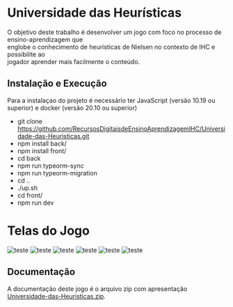 # Universidade das Heurísticas  

O objetivo deste trabalho é desenvolver um jogo com foco no processo de ensino-aprendizagem que  
englobe o conhecimento de heurísticas de Nielsen no contexto de IHC e possibilite ao  
jogador aprender mais facilmente o conteúdo. 

 
## Instalação e Execução

Para a instalaçao do projeto é necessário ter JavaScript (versão 10.19 ou superior) e docker (versão  20.10 ou superior)

- git clone https://github.com/RecursosDigitaisdeEnsinoAprendizagemIHC/Universidade-das-Heuristicas.git
- npm install back/
- npm install front/
- cd back
- npm run typeorm-sync
- npm run typeorm-migration
- cd ..
- ./up.sh
- cd front/ 
- npm run dev

# Telas do Jogo

![teste](/image/Menu_principal.png "Menu Principal")
![teste](/image/boas_vindas.png "Tela de boas vindas")
![teste](/image/fases.png "Apresentação das fases")
![teste](/image/pergunta_multipla_escolha.png "Exemplo de pergunta multipla escolha")
![teste](/image/feedback_resposta_errada.png "Feedback de resposta errada")
![teste](/image/tela_ranking.png "Tela de Ranking")

## Documentação

A documentação deste jogo é o arquivo zip com apresentação [Universidade-das-Heuristicas.zip](Universidade-das-Heuristicas.zip).
